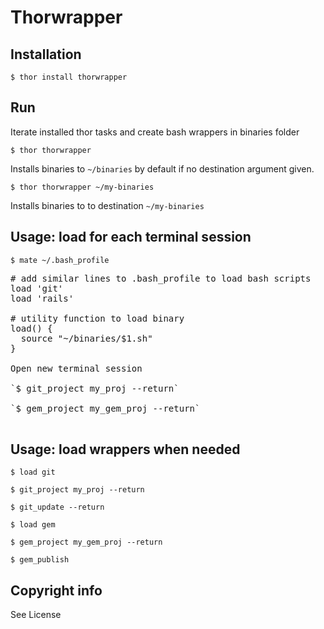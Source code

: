 # Thorwrapper ##

## Installation ##

`$ thor install thorwrapper`

## Run ##

Iterate installed thor tasks and create bash wrappers in binaries folder

`$ thor thorwrapper`

Installs binaries to `~/binaries` by default if no destination argument given. 
                            
`$ thor thorwrapper ~/my-binaries`

Installs binaries to to destination `~/my-binaries`

## Usage: load for each terminal session ##

`$ mate ~/.bash_profile`

<pre>
# add similar lines to .bash_profile to load bash scripts  
load 'git'
load 'rails'

# utility function to load binary
load() {
  source "~/binaries/$1.sh"  
}

Open new terminal session

`$ git_project my_proj --return`

`$ gem_project my_gem_proj --return`

</pre>

## Usage: load wrappers when needed ##

`$ load git`
            
`$ git_project my_proj --return`

`$ git_update --return`

`$ load gem`
            
`$ gem_project my_gem_proj --return`

`$ gem_publish`

## Copyright info #

See License